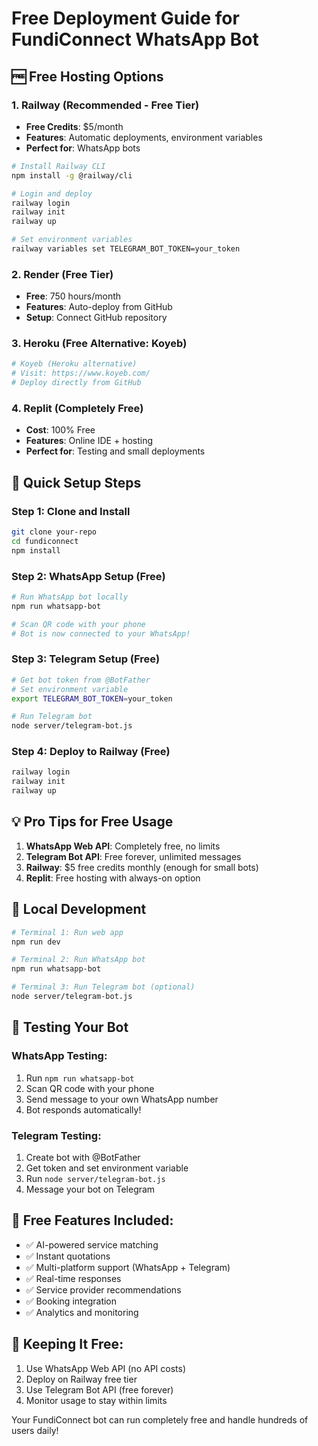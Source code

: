 # Free Deployment Guide for FundiConnect WhatsApp Bot

## 🆓 Free Hosting Options

### 1. **Railway** (Recommended - Free Tier)
- **Free Credits**: $5/month
- **Features**: Automatic deployments, environment variables
- **Perfect for**: WhatsApp bots

```bash
# Install Railway CLI
npm install -g @railway/cli

# Login and deploy
railway login
railway init
railway up

# Set environment variables
railway variables set TELEGRAM_BOT_TOKEN=your_token
```

### 2. **Render** (Free Tier)
- **Free**: 750 hours/month
- **Features**: Auto-deploy from GitHub
- **Setup**: Connect GitHub repository

### 3. **Heroku** (Free Alternative: Koyeb)
```bash
# Koyeb (Heroku alternative)
# Visit: https://www.koyeb.com/
# Deploy directly from GitHub
```

### 4. **Replit** (Completely Free)
- **Cost**: 100% Free
- **Features**: Online IDE + hosting
- **Perfect for**: Testing and small deployments

## 🚀 Quick Setup Steps

### Step 1: Clone and Install
```bash
git clone your-repo
cd fundiconnect
npm install
```

### Step 2: WhatsApp Setup (Free)
```bash
# Run WhatsApp bot locally
npm run whatsapp-bot

# Scan QR code with your phone
# Bot is now connected to your WhatsApp!
```

### Step 3: Telegram Setup (Free)
```bash
# Get bot token from @BotFather
# Set environment variable
export TELEGRAM_BOT_TOKEN=your_token

# Run Telegram bot
node server/telegram-bot.js
```

### Step 4: Deploy to Railway (Free)
```bash
railway login
railway init
railway up
```

## 💡 Pro Tips for Free Usage

1. **WhatsApp Web API**: Completely free, no limits
2. **Telegram Bot API**: Free forever, unlimited messages
3. **Railway**: $5 free credits monthly (enough for small bots)
4. **Replit**: Free hosting with always-on option

## 🔧 Local Development
```bash
# Terminal 1: Run web app
npm run dev

# Terminal 2: Run WhatsApp bot
npm run whatsapp-bot

# Terminal 3: Run Telegram bot (optional)
node server/telegram-bot.js
```

## 📱 Testing Your Bot

### WhatsApp Testing:
1. Run `npm run whatsapp-bot`
2. Scan QR code with your phone
3. Send message to your own WhatsApp number
4. Bot responds automatically!

### Telegram Testing:
1. Create bot with @BotFather
2. Get token and set environment variable
3. Run `node server/telegram-bot.js`
4. Message your bot on Telegram

## 🎯 Free Features Included:
- ✅ AI-powered service matching
- ✅ Instant quotations
- ✅ Multi-platform support (WhatsApp + Telegram)
- ✅ Real-time responses
- ✅ Service provider recommendations
- ✅ Booking integration
- ✅ Analytics and monitoring

## 🔄 Keeping It Free:
1. Use WhatsApp Web API (no API costs)
2. Deploy on Railway free tier
3. Use Telegram Bot API (free forever)
4. Monitor usage to stay within limits

Your FundiConnect bot can run completely free and handle hundreds of users daily!